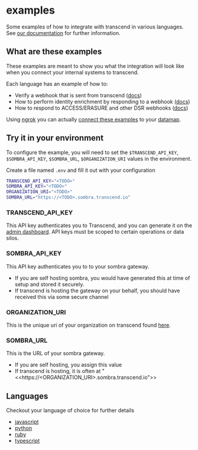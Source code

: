 # examples

Some examples of how to integrate with transcend in various languages. See [our documentation](https://docs.transcend.io/) for further information.

## What are these examples

These examples are meant to show you what the integration will look like when you connect your internal systems to transcend.

Each language has an example of how to:

- Verify a webhook that is sent from transcend ([docs](https://docs.transcend.io/docs/receiving-webhooks))
- How to perform identity enrichment by responding to a webhook ([docs](https://docs.transcend.io/docs/identity-enrichment))
- How to respond to ACCESS/ERASURE and other DSR webhooks ([docs](https://docs.transcend.io/docs/responding-to-dsrs))

Using [ngrok](https://ngrok.com/) you can actually [connect these examples](https://app.transcend.io/data-map/silos?integrationName=server) to your [datamap](https://app.transcend.io/data-map).

## Try it in your environment

To configure the example, you will need to set the
`$TRANSCEND_API_KEY`, `$SOMBRA_API_KEY`, `$SOMBRA_URL`, `$ORGANIZATION_URI` values in the environment.

Create a file named `.env` and fill it out with your configuration

```sh
TRANSCEND_API_KEY="<TODO>"
SOMBRA_API_KEY="<TODO>"
ORGANIZATION_URI="<TODO>"
SOMBRA_URL="https://<TODO>.sombra.transcend.io"
```

### TRANSCEND_API_KEY

This API key authenticates you to Transcend, and you can generate it on the [admin dashboard](https://app.transcend.io/settings#Developer).
API keys must be scoped to certain operations or data silos.

### SOMBRA_API_KEY

This API key authenticates you to to your sombra gateway.

- If you are self hosting sombra, you would have generated this at time of setup and stored it securely.
- If transcend is hosting the gateway on your behalf, you should have received this via some secure channel

### ORGANIZATION_URI

This is the unique uri of your organization on transcend found [here](https://app.transcend.io/settings#OrganizationSettings).

### SOMBRA_URL

This is the URL of your sombra gateway.

- If you are self hosting, you assign this value
- If transcend is hosting, it is often at "<<https://<ORGANIZATION_URI>.sombra.transcend.io">>

## Languages

Checkout your language of choice for further details

- [javascript](./javascript)
- [python](./python)
- [ruby](./ruby)
- [typescript](./typescript)
